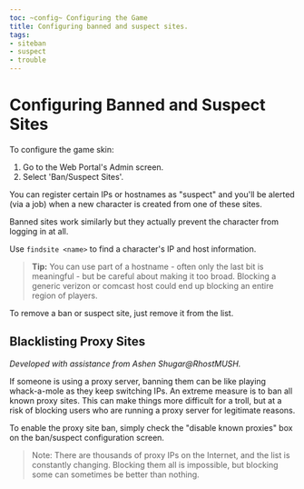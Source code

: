 ```yaml
---
toc: ~config~ Configuring the Game
title: Configuring banned and suspect sites.
tags: 
- siteban
- suspect
- trouble
---
```


# Configuring Banned and Suspect Sites

To configure the game skin:

1. Go to the Web Portal's Admin screen.  
2. Select 'Ban/Suspect Sites'.

You can register certain IPs or hostnames as "suspect" and you'll be alerted (via a job) when a new character is created from one of these sites.  

Banned sites work similarly but they actually prevent the character from logging in at all.

Use `findsite <name>` to find a character's IP and host information.

> **Tip:** You can use part of a hostname - often only the last bit is meaningful - but be careful about making it too broad.  Blocking a generic verizon or comcast host could end up blocking an entire region of players. 

To remove a ban or suspect site, just remove it from the list.

## Blacklisting Proxy Sites

_Developed with assistance from Ashen Shugar@RhostMUSH._

If someone is using a proxy server, banning them can be like playing whack-a-mole as they keep switching IPs.  An extreme measure is to ban all known proxy sites.  This can make things more difficult for a troll, but at a risk of blocking users who are running a proxy server for legitimate reasons.  

To enable the proxy site ban, simply check the "disable known proxies" box on the ban/suspect configuration screen.

> Note:  There are thousands of proxy IPs on the Internet, and the list is constantly changing.  Blocking them all is impossible, but blocking some can sometimes be better than nothing.
